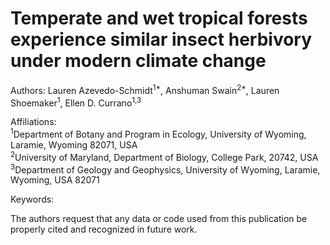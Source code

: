 # Temperate and wet tropical forests experience similar insect herbivory under modern climate change
Authors: Lauren Azevedo-Schmidt<sup>1*</sup>, Anshuman Swain<sup>2*</sup>, Lauren Shoemaker<sup>1</sup>, Ellen D. Currano<sup>1,3</sup>

Affiliations: \
<sup>1</sup>Department of Botany and Program in Ecology, University of Wyoming, Laramie, Wyoming 82071, USA \
<sup>2</sup>University of Maryland, Department of Biology, College Park, 20742, USA \
<sup>3</sup>Department of Geology and Geophysics, University of Wyoming, Laramie, Wyoming, USA 82071

Keywords: 

The authors request that any data or code used from this publication be properly cited and recognized in future work. 
